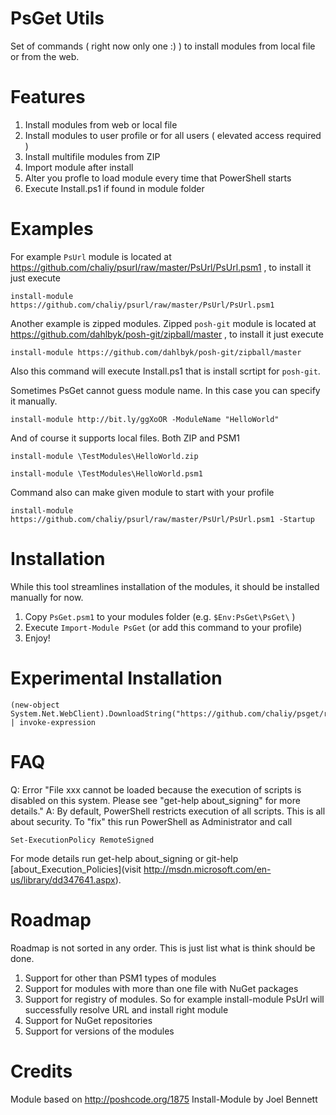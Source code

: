 PsGet Utils
=============

Set of commands ( right now only one :) ) to install modules from local file or from the web.

Features
========

1. Install modules from web or local file
2. Install modules to user profile or for all users ( elevated access required )
3. Install multifile modules from ZIP
4. Import module after install
5. Alter you profle to load module every time that PowerShell starts
6. Execute Install.ps1 if found in module folder

Examples
========

For example `PsUrl` module is located at https://github.com/chaliy/psurl/raw/master/PsUrl/PsUrl.psm1 , to install it just execute

    install-module https://github.com/chaliy/psurl/raw/master/PsUrl/PsUrl.psm1
    
Another example is zipped modules. Zipped `posh-git` module is located at https://github.com/dahlbyk/posh-git/zipball/master , to install it just execute

    install-module https://github.com/dahlbyk/posh-git/zipball/master
    
Also this command will execute Install.ps1 that is install scrtipt for `posh-git`.

Sometimes PsGet cannot guess module name. In this case you can specify it manually.

    install-module http://bit.ly/ggXoOR -ModuleName "HelloWorld"

And of course it supports local files. Both ZIP and PSM1
    
    install-module \TestModules\HelloWorld.zip

    install-module \TestModules\HelloWorld.psm1
    
Command also can make given module to start with your profile

    install-module https://github.com/chaliy/psurl/raw/master/PsUrl/PsUrl.psm1 -Startup

Installation
============

While this tool streamlines installation of the modules, it should be installed manually for now.

1. Copy `PsGet.psm1` to your modules folder (e.g. `$Env:PsGet\PsGet\` )
2. Execute `Import-Module PsGet` (or add this command to your profile)
3. Enjoy!

Experimental Installation
=========================

    (new-object System.Net.WebClient).DownloadString("https://github.com/chaliy/psget/raw/master/GetPsGet.ps1") | invoke-expression
    
FAQ
===

Q: Error "File xxx cannot be loaded because the execution of scripts is disabled on this system. Please see "get-help about_signing" for more details."
A: By default, PowerShell restricts execution of all scripts. This is all about security. To "fix" this run PowerShell as Administrator and call 
    
    Set-ExecutionPolicy RemoteSigned
    
For mode details run get-help about_signing or git-help [about_Execution_Policies](visit http://msdn.microsoft.com/en-us/library/dd347641.aspx).

Roadmap
=======

Roadmap is not sorted in any order. This is just list what is think should be done.

1. Support for other than PSM1 types of modules
2. Support for modules with more than one file with NuGet packages
3. Support for registry of modules. So for example install-module PsUrl will successfully resolve URL and install right module
4. Support for NuGet repositories
5. Support for versions of the modules

Credits
=======

Module based on http://poshcode.org/1875 Install-Module by Joel Bennett  